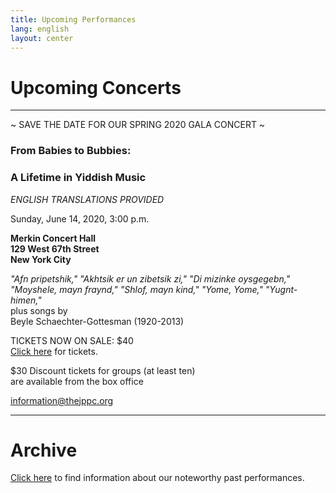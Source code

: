 ```yaml
---
title: Upcoming Performances
lang: english
layout: center
---
```


# Upcoming Concerts
  
_____
~ SAVE THE DATE FOR OUR SPRING 2020 GALA CONCERT ~


### From Babies to Bubbies:
### A Lifetime in Yiddish Music

*ENGLISH TRANSLATIONS PROVIDED*

Sunday, June 14, 2020, 3:00 p.m.

**Merkin Concert Hall  
129 West 67th Street  
New York City**

*"Afn pripetshik," "Akhtsik er un zibetsik zi," "Di mizinke oysgegebn,"    
"Moyshele, mayn fraynd," "Shlof, mayn kind," "Yome, Yome," "Yugnt-himen,"*  
plus songs by   
Beyle Schaechter-Gottesman (1920-2013)  

TICKETS NOW ON SALE: $40  
[Click here](https://www.kaufmanmusiccenter.org/mch/event/from-babies-to-bubbies-a-lifetime-in-yiddish-song/) for tickets.

$30 Discount tickets for groups (at least ten)  
are available from the box office

[information@thejppc.org](mailto:information@thejppc.org)

_____

# Archive

[Click here](concerts_archive.html) to find information about our noteworthy past performances.
